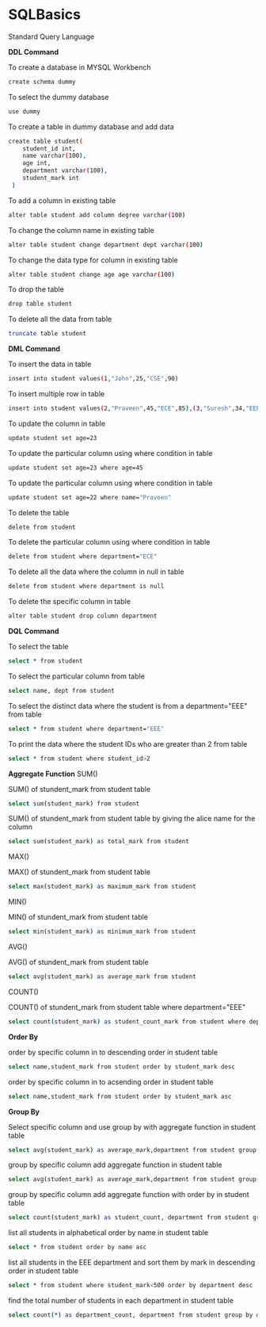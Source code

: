 # SQLBasics
Standard Query Language

**DDL Command**

To create a database in MYSQL Workbench
```bash
create schema dummy
```
To select the dummy database
```bash
use dummy
```

To create a table in dummy database and add data 
```bash
create table student(
    student_id int,
    name varchar(100),
    age int,
    department varchar(100),
    student_mark int
 )   
```

To add a column in existing table
```bash
alter table student add column degree varchar(100)
```

To change the column name in existing table
```bash
alter table student change department dept varchar(100)
```

To change the data type for column in existing table
```bash
alter table student change age age varchar(100)
```

To drop the table
```bash
drop table student
```

To delete all the data from table
```bash
truncate table student
```

**DML Command**

To insert the data in table
```bash
insert into student values(1,"John",25,"CSE",90)
```

To insert multiple row in table
```bash
insert into student values(2,"Praveen",45,"ECE",85),(3,"Suresh",34,"EEE",88);
```

To update the column in table
```bash
update student set age=23
```

To update the particular column using where condition in table
```bash
update student set age=23 where age=45
```

To update the particular column using where condition in table
```bash
update student set age=22 where name="Praveen"
```

To delete the table
```bash
delete from student
```

To delete the particular column using where condition in table
```bash
delete from student where department="ECE"
```

To delete all the data where the column in null in table
```bash
delete from student where department is null
```

To delete the specific column in table
```bash
alter table student drop column department
```

**DQL Command**

To select the table
```bash
select * from student
```

To select the particular column from table
```bash
select name, dept from student
```

To select the distinct data where the student is from  a department="EEE" from table
```bash
select * from student where department="EEE"
```

To print the data where the student IDs who are greater than 2 from table
```bash
select * from student where student_id>2
```

**Aggregate Function**
SUM()

SUM() of stundent_mark from student table
```bash
select sum(student_mark) from student 
```

SUM() of stundent_mark from student table by giving the alice name for the column
```bash
select sum(student_mark) as total_mark from student 
```

MAX()

MAX() of stundent_mark from student table
```bash
select max(student_mark) as maximum_mark from student 
```

MIN()

MIN() of stundent_mark from student table
```bash
select min(student_mark) as minimum_mark from student 
```

AVG()

AVG() of stundent_mark from student table
```bash
select avg(student_mark) as average_mark from student 
```

COUNT()

COUNT() of stundent_mark from student table where department="EEE"
```bash
select count(student_mark) as student_count_mark from student where department="EEE"
```

**Order By**

order by specific column in to descending order in student table 
```bash
select name,student_mark from student order by student_mark desc
```

order by specific column in to acsending order in student table 
```bash
select name,student_mark from student order by student_mark asc
```

**Group By**

Select specific column and use group by with aggregate function in student table 
```bash
select avg(student_mark) as average_mark,department from student group by department="EEE"
```

group by specific column add aggregate function in student table 
```bash
select avg(student_mark) as average_mark,department from student group by department
```

group by specific column add aggregate function with order by in student table 
```bash
select count(student_mark) as student_count, department from student group by department order by student_count desc
```

list all students in alphabetical order by name in student table 
```bash
select * from student order by name asc
```

list all students in the EEE department and sort them by mark in descending order in student table 
```bash
select * from student where student_mark<500 order by department desc
```

find the total number of students in each department in student table 
```bash
select count(*) as department_count, department from student group by department_count
```
